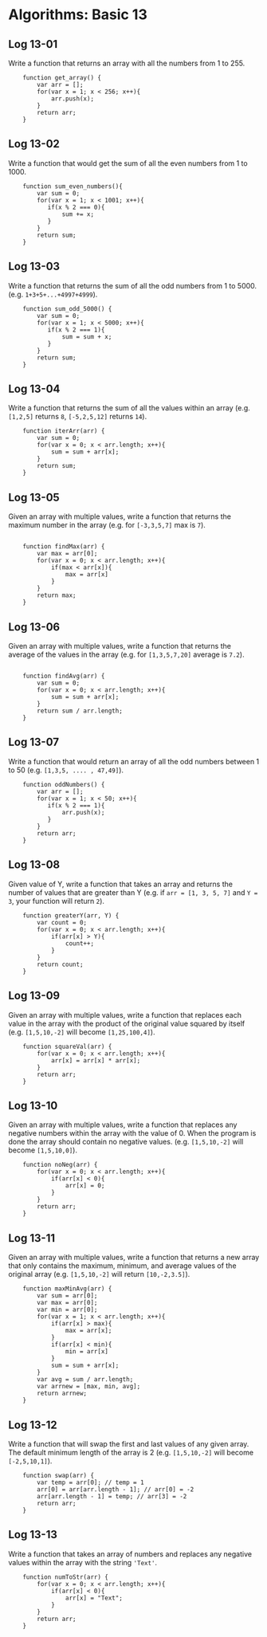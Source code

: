 # Algorithms: Basic 13

## Log 13-01

Write a function that returns an array with all the numbers from 1 to 255.

```
    function get_array() {
        var arr = [];
        for(var x = 1; x < 256; x++){
            arr.push(x);
        }
        return arr;
    }
```

## Log 13-02

Write a function that would get the sum of all the even numbers from 1 to 1000.

```
    function sum_even_numbers(){
        var sum = 0;
        for(var x = 1; x < 1001; x++){
           if(x % 2 === 0){
               sum += x;
           }
        }
        return sum;
    }
```

## Log 13-03

Write a function that returns the sum of all the odd numbers from 1 to 5000. (e.g. `1+3+5+...+4997+4999`).

```
    function sum_odd_5000() {
        var sum = 0;
        for(var x = 1; x < 5000; x++){
           if(x % 2 === 1){
               sum = sum + x;
           }
        }
        return sum;
    }
```

## Log 13-04

Write a function that returns the sum of all the values within an array (e.g. `[1,2,5]` returns `8`, `[-5,2,5,12]` returns `14`).

```
    function iterArr(arr) {
        var sum = 0;
        for(var x = 0; x < arr.length; x++){
            sum = sum + arr[x];
        }
        return sum;
    }
```

## Log 13-05

Given an array with multiple values, write a function that returns the maximum number in the array (e.g. for `[-3,3,5,7]` max is `7`).

```

    function findMax(arr) {
        var max = arr[0];
        for(var x = 0; x < arr.length; x++){
            if(max < arr[x]){
                max = arr[x]
            }
        }
        return max;
    }

```

## Log 13-06

Given an array with multiple values, write a function that returns the average of the values in the array (e.g. for `[1,3,5,7,20]` average is `7.2`).

```

    function findAvg(arr) {
        var sum = 0;
        for(var x = 0; x < arr.length; x++){
            sum = sum + arr[x];
        }
        return sum / arr.length;
    }

```

## Log 13-07

Write a function that would return an array of all the odd numbers between 1 to 50 (e.g. `[1,3,5, .... , 47,49]`).

```
    function oddNumbers() {
        var arr = [];
        for(var x = 1; x < 50; x++){
           if(x % 2 === 1){
               arr.push(x);
           }
        }
        return arr;
    }
```

## Log 13-08

Given value of Y, write a function that takes an array and returns the number of values that are greater than Y (e.g. if `arr = [1, 3, 5, 7]` and `Y = 3`, your function will return `2`).

```
    function greaterY(arr, Y) {
        var count = 0;
        for(var x = 0; x < arr.length; x++){
            if(arr[x] > Y){
                count++;
            }
        }
        return count;
    }
```

## Log 13-09

Given an array with multiple values, write a function that replaces each value in the array with the product of the original value squared by itself (e.g. `[1,5,10,-2]` will become `[1,25,100,4]`).

```
    function squareVal(arr) {
        for(var x = 0; x < arr.length; x++){
            arr[x] = arr[x] * arr[x];
        }
        return arr;
    }
```

## Log 13-10

Given an array with multiple values, write a function that replaces any negative numbers within the array with the value of 0. When the program is done the array should contain no negative values. (e.g. `[1,5,10,-2]` will become `[1,5,10,0]`).

```
    function noNeg(arr) {
        for(var x = 0; x < arr.length; x++){
            if(arr[x] < 0){
                arr[x] = 0;
            }
        }
        return arr;
    }
```

## Log 13-11

Given an array with multiple values, write a function that returns a new array that only contains the maximum, minimum, and average values of the original array (e.g. `[1,5,10,-2]` will return `[10,-2,3.5]`).

```
    function maxMinAvg(arr) {
        var sum = arr[0];
        var max = arr[0];
        var min = arr[0];
        for(var x = 1; x < arr.length; x++){
            if(arr[x] > max){
                max = arr[x];
            }
            if(arr[x] < min){
                min = arr[x]
            }
            sum = sum + arr[x];
        }
        var avg = sum / arr.length;
        var arrnew = [max, min, avg];
        return arrnew;
    }
```

## Log 13-12

Write a function that will swap the first and last values of any given array. The default minimum length of the array is 2 (e.g. `[1,5,10,-2]` will become `[-2,5,10,1]`).

```
    function swap(arr) {
        var temp = arr[0]; // temp = 1
        arr[0] = arr[arr.length - 1]; // arr[0] = -2
        arr[arr.length - 1] = temp; // arr[3] = -2
        return arr;
    }
```

## Log 13-13

Write a function that takes an array of numbers and replaces any negative values within the array with the string `'Text'`.

```
    function numToStr(arr) {
        for(var x = 0; x < arr.length; x++){
            if(arr[x] < 0){
                arr[x] = "Text";
            }
        }
        return arr;
    }
```

<!---L|5-->
